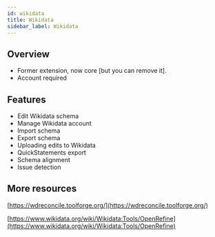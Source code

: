 ```yaml
---
id: wikidata
title: Wikidata
sidebar_label: Wikidata
---
```


## Overview



*   Former extension, now core [but you can remove it].
*   Account required


## Features



*   Edit Wikidata schema
*   Manage Wikidata account
*   Import schema
*   Export schema
*   Uploading edits to Wikidata
*   QuickStatements export
*   Schema alignment
*   Issue detection


## More resources

[https://wdreconcile.toolforge.org/](https://wdreconcile.toolforge.org/) 

[https://www.wikidata.org/wiki/Wikidata:Tools/OpenRefine](https://www.wikidata.org/wiki/Wikidata:Tools/OpenRefine) 

